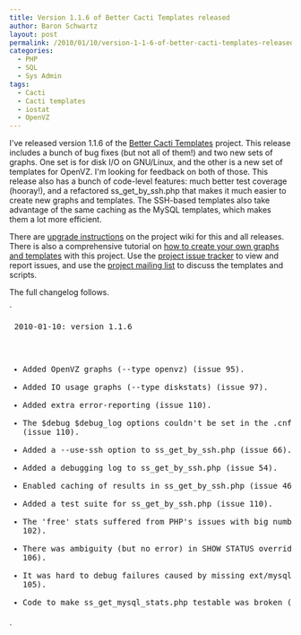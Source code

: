 ```yaml
---
title: Version 1.1.6 of Better Cacti Templates released
author: Baron Schwartz
layout: post
permalink: /2010/01/10/version-1-1-6-of-better-cacti-templates-released/
categories:
  - PHP
  - SQL
  - Sys Admin
tags:
  - Cacti
  - Cacti templates
  - iostat
  - OpenVZ
---
```

I've released version 1.1.6 of the [Better Cacti Templates][1] project. This release includes a bunch of bug fixes (but not all of them!) and two new sets of graphs. One set is for disk I/O on GNU/Linux, and the other is a new set of templates for OpenVZ. I'm looking for feedback on both of those. This release also has a bunch of code-level features: much better test coverage (hooray!), and a refactored ss\_get\_by_ssh.php that makes it much easier to create new graphs and templates. The SSH-based templates also take advantage of the same caching as the MySQL templates, which makes them a lot more efficient.

There are [upgrade instructions][2] on the project wiki for this and all releases. There is also a comprehensive tutorial on [how to create your own graphs and templates][3] with this project. Use the [project issue tracker][4] to view and report issues, and use the [project mailing list][5] to discuss the templates and scripts.

The full changelog follows.

`<pre>
2010-01-10: version 1.1.6

  * Added OpenVZ graphs (--type openvz) (issue 95).
  * Added IO usage graphs (--type diskstats) (issue 97).
  * Added extra error-reporting (issue 110).
  * The $debug $debug_log options couldn't be set in the .cnf file (issue 110).
  * Added a --use-ssh option to ss_get_by_ssh.php (issue 66).
  * Added a debugging log to ss_get_by_ssh.php (issue 54).
  * Enabled caching of results in ss_get_by_ssh.php (issue 46).
  * Added a test suite for ss_get_by_ssh.php (issue 110).
  * The 'free' stats suffered from PHP's issues with big numbers (issue 102).
  * There was ambiguity (but no error) in SHOW STATUS overrides (issue 106).
  * It was hard to debug failures caused by missing ext/mysql (issue 105).
  * Code to make ss_get_mysql_stats.php testable was broken (issue 108).
</pre>`

 [1]: http://code.google.com/p/mysql-cacti-templates/
 [2]: http://code.google.com/p/mysql-cacti-templates/wiki/UpgradingTemplates
 [3]: http://code.google.com/p/mysql-cacti-templates/wiki/CreatingGraphs
 [4]: http://code.google.com/p/mysql-cacti-templates/issues/list
 [5]: http://groups.google.com/group/better-cacti-templates
